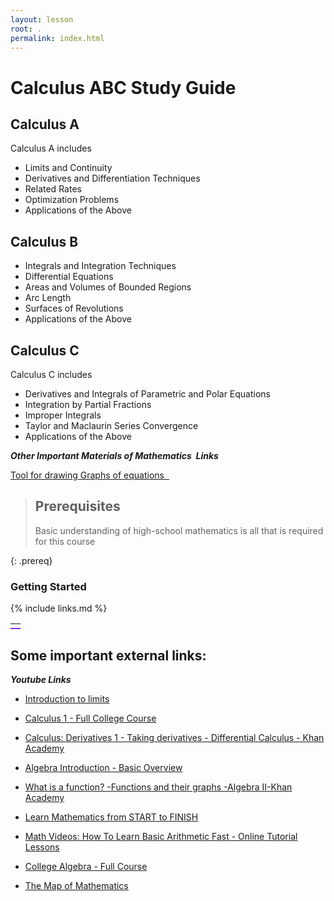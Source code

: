 ```yaml
---
layout: lesson
root: .
permalink: index.html
---
```


# Calculus ABC Study Guide

## Calculus A
Calculus A includes
- Limits and Continuity
- Derivatives and Differentiation Techniques
- Related Rates
- Optimization Problems
- Applications of the Above

## Calculus B
- Integrals and Integration Techniques
- Differential Equations
- Areas and Volumes of Bounded Regions
- Arc Length
- Surfaces of Revolutions
- Applications of the Above
## Calculus C
Calculus C includes
- Derivatives and Integrals of Parametric and Polar Equations
- Integration by Partial Fractions
- Improper Integrals
- Taylor and Maclaurin Series Convergence
- Applications of the Above



<b><i>Other Important Materials of Mathematics  Links</i></b>

<a href="https://www.desmos.com/calculator" target="_blank" > Tool for drawing Graphs of equations  </a>




> ## Prerequisites
>
> Basic understanding of high-school mathematics is all that is required for this course
>
> 
{: .prereq}

### Getting Started

{% include links.md %}



<table><tr> <td colspan="12" style="border-bottom: 2px solid #8A2BE2;"></td></tr></table>

## Some important external links:

<b><i>Youtube Links</i></b>

- <a href="https://www.youtube.com/watch?v=riXcZT2ICjA" target="_blank">Introduction to limits</a>

- <a href="https://www.youtube.com/watch?v=HfACrKJ_Y2w" target="_blank">Calculus 1 - Full College Course</a>
- <a href="https://www.youtube.com/watch?v=rAof9Ld5sOg" target="_blank">Calculus: Derivatives 1 - Taking derivatives - Differential Calculus - Khan Academy</a>
- <a href="https://www.youtube.com/watch?v=grnP3mduZkM" target="_blank">Algebra Introduction - Basic Overview</a>
- <a href="https://www.youtube.com/watch?v=kvGsIo1TmsM" target="_blank">What is a function? -Functions and their graphs -Algebra II-Khan Academy</a>
- <a href="https://www.youtube.com/watch?v=pTnEG_WGd2Q" target="_blank">Learn Mathematics from START to FINISH</a>
- <a href="https://www.youtube.com/watch?v=TMubSggUOVE" target="_blank">Math Videos: How To Learn Basic Arithmetic Fast - Online Tutorial Lessons</a>
- <a href="https://www.youtube.com/watch?v=LwCRRUa8yTU" target="_blank">College Algebra - Full Course</a>
- <a href="https://www.youtube.com/watch?v=OmJ-4B-mS-Y" target="_blank">The Map of Mathematics</a>
